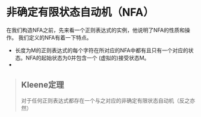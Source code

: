 # 非确定有限状态自动机（NFA）

  在我们构造NFA之前，先来看一个正则表达式的实例，他说明了NFA的性质和操作。
  我们定义的NFA有着一下特点。
  * 长度为M的正则表达式的每个字符在所对应的NFA中都有且只有一个对应的状态。NFA的起始状态为0并包含一个
    (虚拟的)接受状态M。
  *


> ## Kleene定理
> 对于任何正则表达式都存在一个与之对应的非确定有限状态自动机（反之亦然）
